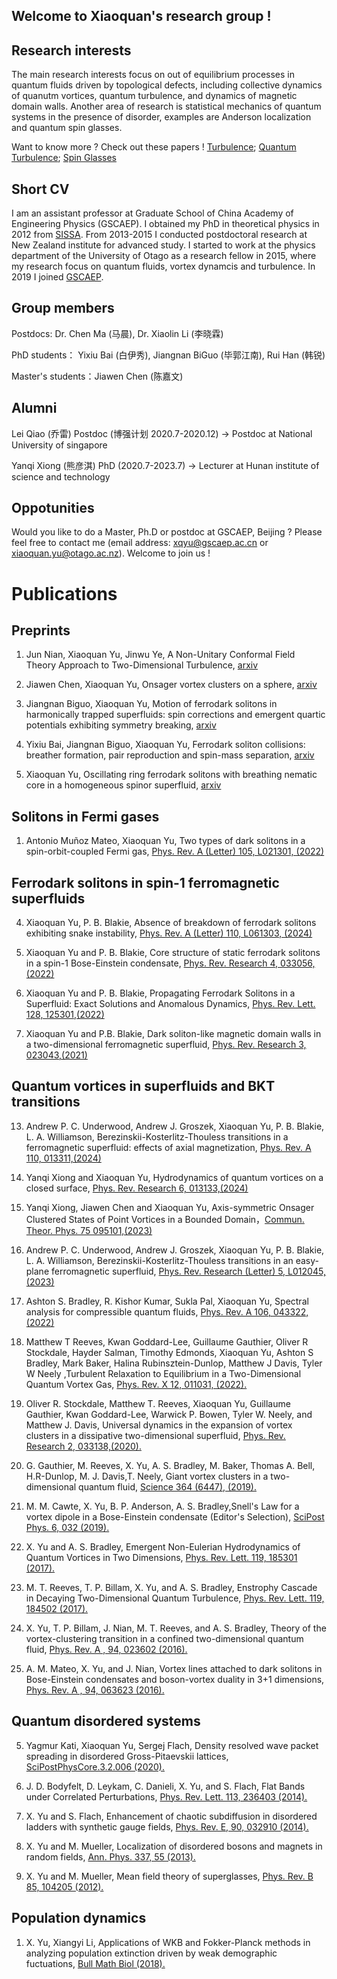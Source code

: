 ## Welcome to Xiaoquan's research group !

## Research interests
The main research interests focus on out of equilibrium processes in quantum fluids driven by topological defects, including collective dynamics of quanutm vortices, quantum turbulence, and dynamics of magnetic domain walls. Another area of research is statistical mechanics of quantum systems in the presence of disorder, examples are Anderson localization and quantum spin glasses. 

Want to know more ?  Check out these papers !  [Turbulence](https://github.com/Xiaoquanyu/resaerch-group-on-quantum-liquid/blob/master/Lessons%20from%20Hydrodynamic%20Turbulence.pdf);  [Quantum  Turbulence](https://github.com/Xiaoquanyu/resaerch-group-on-quantum-liquid/blob/master/Introduction%20to%20quantum%20turbulence.pdf); [Spin Glasses](https://github.com/Xiaoquanyu/resaerch-group-on-quantum-liquid/blob/master/Spin%20Glasses-%20Old%20and%20New%20Complexity.pdf)

## Short CV

I am an assistant professor at Graduate School of China Academy of Engineering Physics (GSCAEP). I obtained my PhD in theoretical physics in 2012 from [SISSA](https://www.statphys.sissa.it/wordpress/). From 2013-2015 I conducted postdoctoral research at New Zealand institute for advanced study. I started to work at the physics department of the University of Otago as a research fellow in 2015, where my research focus on quantum fluids, vortex dynamcis and turbulence. In 2019 I joined [GSCAEP](http://gscaep.ac.cn/subPage/kxyj.html?index=0#threekytd=2). 


## Group members

Postdocs: Dr. Chen Ma (马晨), Dr. Xiaolin Li (李晓霖)

PhD students： Yixiu Bai (白伊秀), Jiangnan BiGuo (毕郭江南), Rui Han (韩锐)

Master's students：Jiawen Chen (陈嘉文)


## Alumni

Lei Qiao (乔雷) Postdoc (博强计划 2020.7-2020.12)  -> Postdoc at National University of singapore 

Yanqi Xiong (熊彦淇) PhD (2020.7-2023.7) -> Lecturer at Hunan institute of science and technology

## Oppotunities 
Would you like to do a Master, Ph.D or postdoc at GSCAEP, Beijing ? Please feel free to contact me (email address:  xqyu@gscaep.ac.cn or xiaoquan.yu@otago.ac.nz).  Welcome to join us ! 
# Publications

## Preprints

1) Jun Nian, Xiaoquan Yu, Jinwu Ye, A Non-Unitary Conformal Field Theory Approach to Two-Dimensional Turbulence, [arxiv](https://arxiv.org/abs/2210.06762)
   
2) Jiawen Chen, Xiaoquan Yu, Onsager vortex clusters on a sphere, [arxiv](https://www.arxiv.org/abs/2403.09314)
   
3) Jiangnan Biguo, Xiaoquan Yu, Motion of ferrodark solitons in harmonically trapped superfluids: spin corrections and emergent quartic potentials exhibiting symmetry breaking, [arxiv](https://arxiv.org/abs/2504.12980)
   
4) Yixiu Bai, Jiangnan Biguo, Xiaoquan Yu, Ferrodark soliton collisions: breather formation, pair reproduction and spin-mass separation, [arxiv](https://www.arxiv.org/abs/2509.04769)

5) Xiaoquan Yu, Oscillating ring ferrodark solitons with breathing nematic core in a homogeneous spinor superfluid, [arxiv](https://arxiv.org/abs/2509.13874)

   
##  Solitons in Fermi gases

1) Antonio Muñoz Mateo, Xiaoquan Yu, Two types of dark solitons in a spin-orbit-coupled Fermi gas, [Phys. Rev. A (Letter) 105, L021301, (2022)](https://journals.aps.org/pra/abstract/10.1103/PhysRevA.105.L021301)

## Ferrodark solitons in spin-1 ferromagnetic superfluids


4) Xiaoquan Yu, P. B. Blakie, Absence of breakdown of ferrodark solitons exhibiting snake instability, [Phys. Rev. A (Letter) 110, L061303, (2024)](https://journals.aps.org/pra/abstract/10.1103/PhysRevA.110.L061303)

3) Xiaoquan Yu and P. B. Blakie, Core structure of static ferrodark solitons in a spin-1 Bose-Einstein condensate, [Phys. Rev. Research 4, 033056, (2022)](https://journals.aps.org/prresearch/abstract/10.1103/PhysRevResearch.4.033056)

2) Xiaoquan Yu and P. B. Blakie,  Propagating Ferrodark Solitons in a Superfluid: Exact Solutions and Anomalous Dynamics, [Phys. Rev. Lett. 128, 125301,(2022)](https://journals.aps.org/prl/abstract/10.1103/PhysRevLett.128.125301)

1) Xiaoquan Yu and P.B. Blakie,  Dark soliton-like magnetic domain walls in a two-dimensional ferromagnetic superfluid, [Phys. Rev. Research 3, 023043,(2021)](https://journals.aps.org/prresearch/abstract/10.1103/PhysRevResearch.3.023043)


## Quantum vortices in superfluids and BKT transitions 

13) Andrew P. C. Underwood, Andrew J. Groszek, Xiaoquan Yu, P. B. Blakie, L. A. Williamson, Berezinskii-Kosterlitz-Thouless transitions in a ferromagnetic superfluid: effects of axial magnetization, [Phys. Rev. A 110, 013311,(2024)]( https://journals.aps.org/pra/pdf/10.1103/PhysRevA.110.013311)

12) Yanqi Xiong and Xiaoquan Yu,  Hydrodynamics of quantum vortices on a closed surface, [Phys. Rev. Research 6, 013133,(2024)](https://journals.aps.org/prresearch/abstract/10.1103/PhysRevResearch.6.013133)

11) Yanqi Xiong, Jiawen Chen and Xiaoquan Yu, Axis-symmetric Onsager Clustered States of Point Vortices in a Bounded Domain，[Commun. Theor. Phys. 75 095101,(2023)](https://iopscience.iop.org/article/10.1088/1572-9494/acdb57)

10) Andrew P. C. Underwood, Andrew J. Groszek, Xiaoquan Yu, P. B. Blakie, L. A. Williamson, Berezinskii-Kosterlitz-Thouless transitions in an easy-plane ferromagnetic superfluid,  [Phys. Rev. Research (Letter) 5, L012045,(2023)](https://doi.org/10.1103/PhysRevResearch.5.L012045)

9) Ashton S. Bradley, R. Kishor Kumar, Sukla Pal, Xiaoquan Yu, Spectral analysis for compressible quantum fluids, [Phys. Rev. A 106, 043322,(2022)](https://doi.org/10.1103/PhysRevA.106.043322)


8) Matthew T Reeves, Kwan Goddard-Lee, Guillaume Gauthier, Oliver R Stockdale, Hayder Salman, Timothy Edmonds, Xiaoquan Yu, Ashton S Bradley, Mark Baker, Halina Rubinsztein-Dunlop, Matthew J Davis, Tyler W Neely ,Turbulent Relaxation to Equilibrium in a Two-Dimensional Quantum Vortex Gas, [Phys. Rev. X 12, 011031, (2022).](https://journals.aps.org/prx/pdf/10.1103/PhysRevX.12.011031)

7) Oliver R. Stockdale, Matthew T. Reeves, Xiaoquan Yu, Guillaume Gauthier, Kwan Goddard-Lee, Warwick P. Bowen, Tyler W. Neely, and Matthew J. Davis, Universal dynamics in the expansion of vortex clusters in a dissipative two-dimensional superfluid, [Phys. Rev. Research 2, 033138,(2020).](https://journals.aps.org/prresearch/abstract/10.1103/PhysRevResearch.2.033138)

6) G. Gauthier, M. Reeves, X. Yu, A. S. Bradley, M. Baker, Thomas A. Bell, H.R-Dunlop, M.
J. Davis,T. Neely, Giant vortex clusters in a two-dimensional quantum fluid,  [Science  364 (6447), (2019).](https://science.sciencemag.org/content/364/6447/1264) 

5) M. M. Cawte, X. Yu, B. P. Anderson, A. S. Bradley,Snell's Law for a vortex dipole in a
Bose-Einstein condensate (Editor's Selection), [SciPost Phys. 6, 032 (2019). ](https://www.scipost.org/SciPostPhys.6.3.032/pdf) 

4) X. Yu and A. S. Bradley, Emergent Non-Eulerian Hydrodynamics of Quantum Vortices in
Two Dimensions, [Phys. Rev. Lett. 119, 185301 (2017). ](https://journals.aps.org/prl/abstract/10.1103/PhysRevLett.119.185301) 

3) M. T. Reeves, T. P. Billam, X. Yu, and A. S. Bradley, Enstrophy Cascade in Decaying
Two-Dimensional Quantum Turbulence, [Phys. Rev. Lett. 119, 184502 (2017).](https://journals.aps.org/prl/abstract/10.1103/PhysRevLett.119.184502) 

2) X. Yu, T. P. Billam, J. Nian, M. T. Reeves, and A. S. Bradley, Theory of the vortex-clustering
transition in a confined two-dimensional quantum fluid, [Phys. Rev. A , 94, 023602 (2016).](https://journals.aps.org/pra/abstract/10.1103/PhysRevA.94.023602) 

1) A. M. Mateo, X. Yu, and J. Nian, Vortex lines attached to dark solitons in Bose-Einstein
condensates and boson-vortex duality in 3+1 dimensions, [Phys. Rev. A , 94, 063623 (2016).](https://journals.aps.org/pra/abstract/10.1103/PhysRevA.94.063623)

## Quantum disordered systems 

5) Yagmur Kati, Xiaoquan Yu, Sergej Flach, Density resolved wave packet spreading in disordered Gross-Pitaevskii lattices, [SciPostPhysCore.3.2.006 (2020).](https://scipost.org/SciPostPhysCore.3.2.006) 

4) J. D. Bodyfelt, D. Leykam, C. Danieli, X. Yu, and S. Flach, Flat Bands under Correlated
Perturbations, [Phys. Rev. Lett. 113, 236403 (2014).](https://journals.aps.org/prl/abstract/10.1103/PhysRevLett.113.236403) 

3) X. Yu and S. Flach, Enhancement of chaotic subdiffusion in disordered ladders with synthetic
gauge fields, [Phys. Rev. E, 90, 032910 (2014).](https://journals.aps.org/pre/abstract/10.1103/PhysRevE.90.032910) 

2) X. Yu and M. Mueller, Localization of disordered bosons and magnets in random fields, [Ann.
Phys. 337, 55 (2013).](https://www.sciencedirect.com/science/article/abs/pii/S0003491613001462) 

1) X. Yu and M. Mueller, Mean field theory of superglasses, [Phys. Rev. B 85, 104205 (2012).](https://journals.aps.org/prb/abstract/10.1103/PhysRevB.85.104205)  

## Population dynamics 
1) X. Yu, Xiangyi Li, Applications of WKB and Fokker-Planck methods in analyzing population
extinction driven by weak demographic fuctuations, [Bull Math Biol (2018).](https://link.springer.com/article/10.1007/s11538-018-0483-6) 



